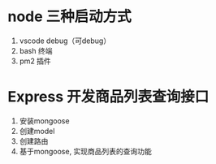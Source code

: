 # node 三种启动方式
1. vscode debug（可debug）
2. bash 终端
3. pm2 插件

# Express 开发商品列表查询接口
1. 安装mongoose
2. 创建model
3. 创建路由
4. 基于mongoose, 实现商品列表的查询功能
